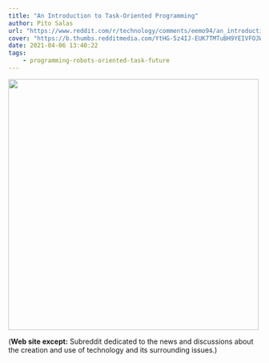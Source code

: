 ```yaml
---
title: "An Introduction to Task-Oriented Programming"
author: Pito Salas
url: "https://www.reddit.com/r/technology/comments/eemo94/an_introduction_to_taskoriented_programming" 
cover: "https://b.thumbs.redditmedia.com/YtHG-5z4IJ-EUK7TMTuBH9YEIVFOJWjCM14V6t-kyXA.jpg" 
date: 2021-04-06 13:40:22
tags:
    - programming-robots-oriented-task-future
---
```

<img src=https://b.thumbs.redditmedia.com/YtHG-5z4IJ-EUK7TMTuBH9YEIVFOJWjCM14V6t-kyXA.jpg width="500">



(**Web site except:** Subreddit dedicated to the news and discussions about the creation and use of technology and its surrounding issues.) 
